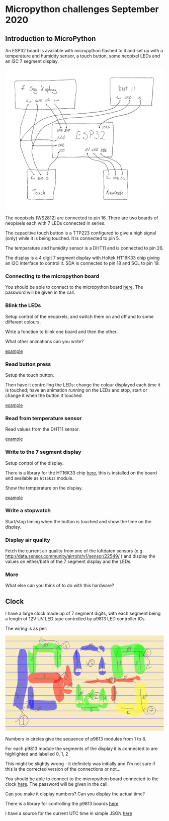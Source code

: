 # Micropython challenges September 2020

## Introduction to MicroPython

An ESP32 board is available with micropython flashed to it and set up with a temperature and humidity sensor, a touch button, some neopixel LEDs and an I2C 7 segment display. 

![connections](hw.png)

The neopixels (WS2812) are connected to pin 16. There are two boards of neopixels each with 7 LEDs connected in series.

The capacitive touch button is a TTP223 configured to give a high signal (only) while it is being touched. It is connected to pin 5. 

The temperature and humidity sensor is a DHT11 and is connected to pin 26. 

The display is a 4 digit 7 segment display with Holtek HT16K33 chip giving an I2C interface to control it. SDA is connected to pin 18 and SCL to pin 19.

### Connecting to the micropython board

You should be able to connect to the micropython board  [here](http://micropython.org/webrepl/#bodaegl.ormiret.com:8277/). The password will be given in the call.

### Blink the LEDs

Setup control of the neopixels, and switch them on and off and to some different colours. 

Write a function to blink one board and then the other. 

What other animations can you write?

[example](hints/blink.py)

### Read button press

Setup the touch button. 

Then have it controlling the LEDs: change the colour displayed each time it is touched; have an animation running on the LEDs and stop, start or change it when the button it touched.

[example](hints/button.py)

### Read from temperature sensor

Read values from the DHT11 sensor. 

[example](hints/temp.py)

### Write to the 7 segment display

Setup control of the display. 

There is a library for the HT16K33 chip [here](https://github.com/hybotics/micropython-adafruit-ht16k33), this is installed on the board and available as `ht16k33` module.

Show the temperature on the display. 

[example](hints/disp.py)

### Write a stopwatch

Start/stop timing when the button is touched and show the time on the display. 

### Display air quality

Fetch the current air quality from one of the luftdaten sensors (e.g. http://data.sensor.community/airrohr/v1/sensor/22549/ ) and display the values on either/both of the 7 segment display and the LEDs.

### More

What else can you think of to do with this hardware?

## Clock

I have a large clock made up of 7 segment digits, with each segment being a length of 12V UV LED tape controlled by p9813 LED controller ICs. 

The wiring is as per: 

![wiring](clock.png) 

Numbers in circles give the sequence of p9813 modules from 1 to 8. 

For each p9813 module the segments of the display it is connected to are highlighted and labelled 0, 1, 2

This might be slightly wrong - it definitely was initially and I'm not sure if this is the corrected version of the connections or not...

You should be able to connect to the micropython board connected to the clock [here](http://micropython.org/webrepl/#bodaegl.ormiret.com:8279/). The password will be given in the call.

Can you make it display numbers? Can you display the actual time?

There is a library for controlling the p9813 boards [here](https://github.com/mcauser/micropython-p9813)

I have a source for the current UTC time in simple JSON [here](http://idea.bodaegl.com/time.json)
